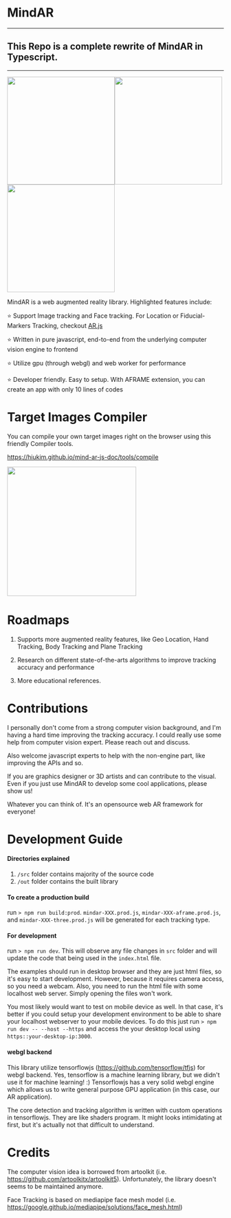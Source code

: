 # MindAR

---

## This Repo is a complete rewrite of MindAR in Typescript.

---

<img src="https://hiukim.github.io/mind-ar-js-doc/assets/images/multi-targets-demo-8b5fc868f6b0847a9818e8bf0ba2c1c3.gif" height="250"><img src="https://hiukim.github.io/mind-ar-js-doc/assets/images/interactive-demo-1ab348a381cbd808f4d52c8750524d11.gif" height="250"><img src="https://hiukim.github.io/mind-ar-js-doc/assets/images/face-tryon-demo-369c4ba701f1df2099ecf05c27f0c944.gif" height="250">

MindAR is a web augmented reality library. Highlighted features include:

:star: Support Image tracking and Face tracking. For Location or Fiducial-Markers Tracking, checkout [AR.js](https://github.com/AR-js-org/AR.js)

:star: Written in pure javascript, end-to-end from the underlying computer vision engine to frontend

:star: Utilize gpu (through webgl) and web worker for performance

:star: Developer friendly. Easy to setup. With AFRAME extension, you can create an app with only 10 lines of codes

# Target Images Compiler

You can compile your own target images right on the browser using this friendly Compiler tools.

https://hiukim.github.io/mind-ar-js-doc/tools/compile

<img src="https://hiukim.github.io/mind-ar-js-doc/assets/images/step2-9f3c4dcb8a2e60766d86f950d06929ea.png" width="300"/>

# Roadmaps

1. Supports more augmented reality features, like Geo Location, Hand Tracking, Body Tracking and Plane Tracking

1. Research on different state-of-the-arts algorithms to improve tracking accuracy and performance

1. More educational references.

# Contributions

I personally don't come from a strong computer vision background, and I'm having a hard time improving the tracking accuracy. I could really use some help from computer vision expert. Please reach out and discuss.

Also welcome javascript experts to help with the non-engine part, like improving the APIs and so.

If you are graphics designer or 3D artists and can contribute to the visual. Even if you just use MindAR to develop some cool applications, please show us!

Whatever you can think of. It's an opensource web AR framework for everyone!

# Development Guide

#### Directories explained

1. `/src` folder contains majority of the source code
2. `/out` folder contains the built library

#### To create a production build

run `> npm run build:prod`. `mindar-XXX.prod.js`, `mindar-XXX-aframe.prod.js`, and `mindar-XXX-three.prod.js` will be generated for each tracking type.

#### For development

run `> npm run dev`. This will observe any file changes in `src` folder and will update the code that being used in the `index.html` file.

The examples should run in desktop browser and they are just html files, so it's easy to start development. However, because it requires camera access, so you need a webcam. Also, you need to run the html file with some localhost web server. Simply opening the files won't work.

You most likely would want to test on mobile device as well. In that case, it's better if you could setup your development environment to be able to share your localhost webserver to your mobile devices. To do this just run `> npm run dev -- --host --https` and access the your desktop local using `https::your-desktop-ip:3000`.

#### webgl backend

This library utilize tensorflowjs (https://github.com/tensorflow/tfjs) for webgl backend. Yes, tensorflow is a machine learning library, but we didn't use it for machine learning! :) Tensorflowjs has a very solid webgl engine which allows us to write general purpose GPU application (in this case, our AR application).

The core detection and tracking algorithm is written with custom operations in tensorflowjs. They are like shaders program. It might looks intimidating at first, but it's actually not that difficult to understand.

# Credits

The computer vision idea is borrowed from artoolkit (i.e. https://github.com/artoolkitx/artoolkit5). Unfortunately, the library doesn't seems to be maintained anymore.

Face Tracking is based on mediapipe face mesh model (i.e. https://google.github.io/mediapipe/solutions/face_mesh.html)
